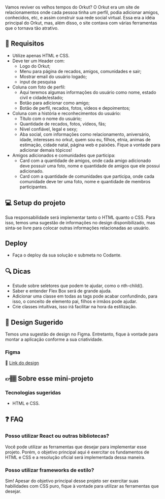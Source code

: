 Vamos reviver os velhos tempos do Orkut? O Orkut era um site de relacionamentos onde cada pessoa tinha um perfil, podia adicionar amigos, conhecidos, etc, e assim construir sua rede social virtual. Essa era a idéia principal do Orkut, mas, além disso, o site contava com várias ferramentas que o tornava tão atrativo.

## 🔨 Requisitos

- Utilize apenas HTML e CSS.
- Deve ter um Header com:
  - Logo do Orkut;
  - Menu para página de recados, amigos, comunidades e sair;
  - Mostrar email do usuário logado;
  - input de pesquisa
- Coluna com foto de perfil:
  - Aqui teremos algumas informações do usuário como nome, estado civil e cidade/estado;
  - Botão para adicionar como amigo;
  - Botão de perfil, recados, fotos, vídeos e depoimentos;
- Coluna com a história e reconhecimentos do usuário:
  - Título com o nome do usuário;
  - Quantidade de recados, fotos, vídeos, fãs;
  - Nível confiável, legal e sexy;
  - Aba social, com informações como relacionamento, aniversário, idade, interesses no orkut, quem sou eu, filhos, etnia, animas de estimação, cidade natal, página web e paixões. Fique a vontade para adicionar demais tópicos!
- Amigos adicionados e comunidades que participa:
  - Card com a quantidade de amigos, onde cada amigo adicionado deve possuir uma foto, nome e quantidade de amigos que ele possui adicionado.
  - Card com a quantidade de comunidades que participa, onde cada comunidade deve ter uma foto, nome e quantidade de membros participantes.

## 💻 Setup do projeto

Sua responsabilidade será implementar tanto o HTML quanto o CSS. Para isso, temos uma sugestão de informações no design disponibilizado, mas sinta-se livre para colocar outras informações relacionadas ao usuário.

## Deploy

- Faça o deploy da sua solução e submeta no Codante.

## 🔍 Dicas

- Estude sobre seletores que podem te ajudar, como o nth-child().
- Saber e entender Flex Box será de grande ajuda.
- Adicionar uma classe em todas as tags pode acabar confundindo, para isso, o conceito de elemento pai, filhos e irmãos pode ajudar.
- Crie classes intuitivas, isso irá facilitar na hora da estilização.

## 🎨 Design Sugerido

Temos uma sugestão de design no Figma. Entretanto, fique à vontade para montar a aplicação conforme a sua criatividade.

### Figma

🔗 [Link do design]()

## 👉🏽 Sobre esse mini-projeto

### Tecnologias sugeridas

- HTML e CSS.

## ❓ FAQ

### Posso utilizar React ou outras bibliotecas?

Você pode utilizar as ferramentas que desejar para implementar esse projeto. Porém, o objetivo principal aqui é exercitar os fundamentos de HTML e CSS e a resolução oficial será implementada dessa maneira.

### Posso utilizar frameworks de estilo?

Sim! Apesar do objetivo principal desse projeto ser exercitar suas habilidades com CSS puro, fique à vontade para utilizar as ferramentas que desejar.

